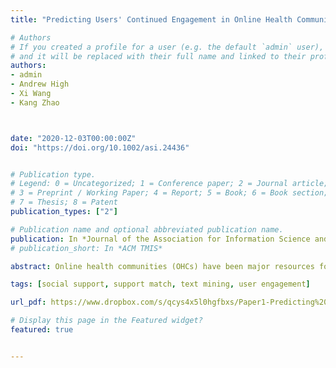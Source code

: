 ```yaml
---
title: "Predicting Users' Continued Engagement in Online Health Communities from the Quantity and Quality of Received Support"

# Authors
# If you created a profile for a user (e.g. the default `admin` user), write the username (folder name) here 
# and it will be replaced with their full name and linked to their profile.
authors:
- admin
- Andrew High
- Xi Wang
- Kang Zhao



date: "2020-12-03T00:00:00Z"
doi: "https://doi.org/10.1002/asi.24436"


# Publication type.
# Legend: 0 = Uncategorized; 1 = Conference paper; 2 = Journal article;
# 3 = Preprint / Working Paper; 4 = Report; 5 = Book; 6 = Book section;
# 7 = Thesis; 8 = Patent
publication_types: ["2"]

# Publication name and optional abbreviated publication name.
publication: In *Journal of the Association for Information Science and Technology*
# publication_short: In *ACM TMIS*

abstract: Online health communities (OHCs) have been major resources for people with similar health concerns to interact with each other. They offer easily accessible platforms for users to seek, receive, and provide supports by posting. Taking the advantage of text mining and machine learning techniques, we identified social support type(s) in each post and a new user's support needs in an OHC. We examined a user's first‐time support‐seeking experience by measuring both quantity and quality of received support. Our results revealed that the amount and match of received support are positive and significant predictors of new users' continued engagement. Our outcomes can provide insight for designing and managing a sustainable OHC by retaining users.

tags: [social support, support match, text mining, user engagement]

url_pdf: https://www.dropbox.com/s/qcys4x5l0hgfbxs/Paper1-Predicting%20users%27%20continued%20engagement%20in%20online%20health%20communities%20from%20the%20quantity%20and%20quality%20of%20received%20support.pdf?dl=0

# Display this page in the Featured widget?
featured: true


---
```

